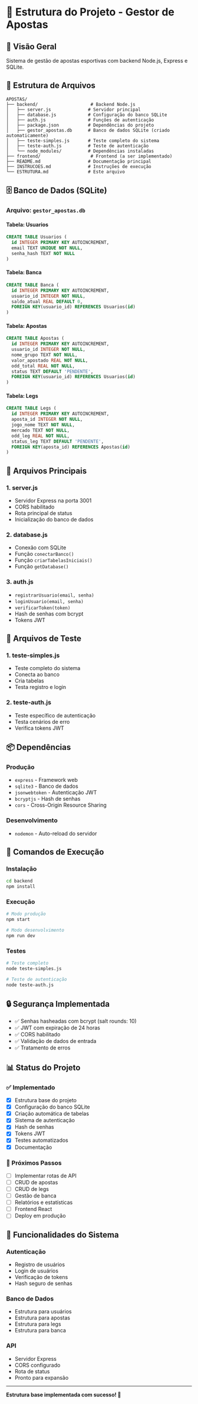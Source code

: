 # 📁 Estrutura do Projeto - Gestor de Apostas

## 🎯 Visão Geral

Sistema de gestão de apostas esportivas com backend Node.js, Express e SQLite.

## 📂 Estrutura de Arquivos

```
APOSTAS/
├── backend/                    # Backend Node.js
│   ├── server.js              # Servidor principal
│   ├── database.js            # Configuração do banco SQLite
│   ├── auth.js                # Funções de autenticação
│   ├── package.json           # Dependências do projeto
│   ├── gestor_apostas.db      # Banco de dados SQLite (criado automaticamente)
│   ├── teste-simples.js       # Teste completo do sistema
│   ├── teste-auth.js          # Teste de autenticação
│   └── node_modules/          # Dependências instaladas
├── frontend/                   # Frontend (a ser implementado)
├── README.md                  # Documentação principal
├── INSTRUCOES.md              # Instruções de execução
└── ESTRUTURA.md               # Este arquivo
```

## 🗄️ Banco de Dados (SQLite)

### Arquivo: `gestor_apostas.db`

#### Tabela: **Usuarios**
```sql
CREATE TABLE Usuarios (
  id INTEGER PRIMARY KEY AUTOINCREMENT,
  email TEXT UNIQUE NOT NULL,
  senha_hash TEXT NOT NULL
)
```

#### Tabela: **Banca**
```sql
CREATE TABLE Banca (
  id INTEGER PRIMARY KEY AUTOINCREMENT,
  usuario_id INTEGER NOT NULL,
  saldo_atual REAL DEFAULT 0,
  FOREIGN KEY(usuario_id) REFERENCES Usuarios(id)
)
```

#### Tabela: **Apostas**
```sql
CREATE TABLE Apostas (
  id INTEGER PRIMARY KEY AUTOINCREMENT,
  usuario_id INTEGER NOT NULL,
  nome_grupo TEXT NOT NULL,
  valor_apostado REAL NOT NULL,
  odd_total REAL NOT NULL,
  status TEXT DEFAULT 'PENDENTE',
  FOREIGN KEY(usuario_id) REFERENCES Usuarios(id)
)
```

#### Tabela: **Legs**
```sql
CREATE TABLE Legs (
  id INTEGER PRIMARY KEY AUTOINCREMENT,
  aposta_id INTEGER NOT NULL,
  jogo_nome TEXT NOT NULL,
  mercado TEXT NOT NULL,
  odd_leg REAL NOT NULL,
  status_leg TEXT DEFAULT 'PENDENTE',
  FOREIGN KEY(aposta_id) REFERENCES Apostas(id)
)
```

## 🔧 Arquivos Principais

### 1. **server.js**
- Servidor Express na porta 3001
- CORS habilitado
- Rota principal de status
- Inicialização do banco de dados

### 2. **database.js**
- Conexão com SQLite
- Função `conectarBanco()`
- Função `criarTabelasIniciais()`
- Função `getDatabase()`

### 3. **auth.js**
- `registrarUsuario(email, senha)`
- `loginUsuario(email, senha)`
- `verificarToken(token)`
- Hash de senhas com bcrypt
- Tokens JWT

## 🧪 Arquivos de Teste

### 1. **teste-simples.js**
- Teste completo do sistema
- Conecta ao banco
- Cria tabelas
- Testa registro e login

### 2. **teste-auth.js**
- Teste específico de autenticação
- Testa cenários de erro
- Verifica tokens JWT

## 📦 Dependências

### Produção
- `express` - Framework web
- `sqlite3` - Banco de dados
- `jsonwebtoken` - Autenticação JWT
- `bcryptjs` - Hash de senhas
- `cors` - Cross-Origin Resource Sharing

### Desenvolvimento
- `nodemon` - Auto-reload do servidor

## 🚀 Comandos de Execução

### Instalação
```bash
cd backend
npm install
```

### Execução
```bash
# Modo produção
npm start

# Modo desenvolvimento
npm run dev
```

### Testes
```bash
# Teste completo
node teste-simples.js

# Teste de autenticação
node teste-auth.js
```

## 🔒 Segurança Implementada

- ✅ Senhas hasheadas com bcrypt (salt rounds: 10)
- ✅ JWT com expiração de 24 horas
- ✅ CORS habilitado
- ✅ Validação de dados de entrada
- ✅ Tratamento de erros

## 📊 Status do Projeto

### ✅ Implementado
- [x] Estrutura base do projeto
- [x] Configuração do banco SQLite
- [x] Criação automática de tabelas
- [x] Sistema de autenticação
- [x] Hash de senhas
- [x] Tokens JWT
- [x] Testes automatizados
- [x] Documentação

### 🔄 Próximos Passos
- [ ] Implementar rotas de API
- [ ] CRUD de apostas
- [ ] CRUD de legs
- [ ] Gestão de banca
- [ ] Relatórios e estatísticas
- [ ] Frontend React
- [ ] Deploy em produção

## 🎯 Funcionalidades do Sistema

### Autenticação
- Registro de usuários
- Login de usuários
- Verificação de tokens
- Hash seguro de senhas

### Banco de Dados
- Estrutura para usuários
- Estrutura para apostas
- Estrutura para legs
- Estrutura para banca

### API
- Servidor Express
- CORS configurado
- Rota de status
- Pronto para expansão

---

**Estrutura base implementada com sucesso! 🎉**
